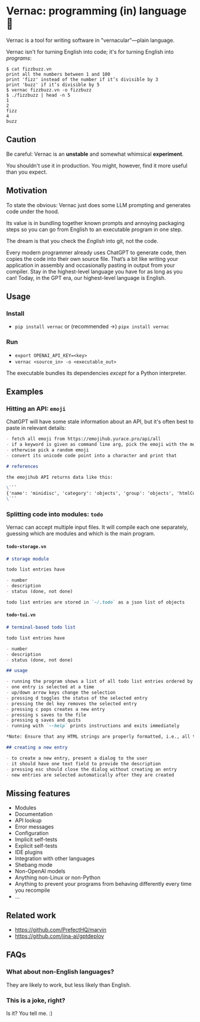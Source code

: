 Vernac: programming (in) language 📖
====================================

Vernac is a tool for writing software in "vernacular"—plain language.

Vernac isn't for turning English into code; it's for turning English into _programs_:

```console
$ cat fizzbuzz.vn
print all the numbers between 1 and 100
print 'fizz' instead of the number if it’s divisible by 3
print 'buzz' if it’s divisible by 5
$ vernac fizzbuzz.vn -o fizzbuzz
$ ./fizzbuzz | head -n 5
1
2
fizz
4
buzz
```

Caution
-------

Be careful: Vernac is an **unstable** and somewhat whimsical **experiment**.

You shouldn't use it in production. You might, however, find it more useful than you expect.

Motivation
----------

To state the obvious: Vernac just does some LLM prompting and generates code under the hood.

Its value is in bundling together known prompts and annoying packaging steps so you can go from English to an executable program in one step.

The dream is that you check the _English_ into git, not the code.

Every modern programmer already uses ChatGPT to generate code, then copies the code into their own source file. That’s a bit like writing your application in assembly and occasionally pasting in output from your compiler. Stay in the highest-level language you have for as long as you can! Today, in the GPT era, our highest-level language is English.

Usage
-----

### Install

- `pip install vernac` or (recommended →) `pipx install vernac`

### Run

- `export OPENAI_API_KEY=<key>`
- `vernac <source_in> -o <executable_out>`

The executable bundles its dependencies _except_ for a Python interpreter.

Examples
--------

### Hitting an API: `emoji`

ChatGPT will have some stale information about an API, but it's often best to paste in relevant details:

```markdown
- fetch all emoji from https://emojihub.yurace.pro/api/all
- if a keyword is given as command line arg, pick the emoji with the most similar name
- otherwise pick a random emoji
- convert its unicode code point into a character and print that

# references

the emojihub API returns data like this:

\```
{'name': 'minidisc', 'category': 'objects', 'group': 'objects', 'htmlCode': ['&#128189;'], 'unicode': ['U+1F4BD']}
\```
```

### Splitting code into modules: `todo`

Vernac can accept multiple input files. It will compile each one separately, guessing which are modules and which is the main program.

#### `todo-storage.vn`

```markdown
# storage module

todo list entries have

- number
- description
- status (done, not done)

todo list entries are stored in `~/.todo` as a json list of objects
```

#### `todo-tui.vn`

```markdown
# terminal-based todo list

todo list entries have

- number
- description
- status (done, not done)

## usage

- running the program shows a list of all todo list entries ordered by number
- one entry is selected at a time
- up/down arrow keys change the selection
- pressing d toggles the status of the selected entry
- pressing the del key removes the selected entry
- pressing c pops creates a new entry
- pressing s saves to the file
- pressing q saves and quits
- running with `--help` prints instructions and exits immediately

*Note: Ensure that any HTML strings are properly formatted, i.e., all tags are correctly opened and closed.*

## creating a new entry

- to create a new entry, present a dialog to the user
- it should have one text field to provide the description
- pressing esc should close the dialog without creating an entry
- new entries are selected automatically after they are created
```

Missing features
----------------

- Modules
- Documentation
- API lookup
- Error messages
- Configuration
- Implicit self-tests
- Explicit self-tests
- IDE plugins
- Integration with other languages
- Shebang mode
- Non-OpenAI models
- Anything non-Linux or non-Python
- Anything to prevent your programs from behaving differently every time you recompile
- …

Related work
------------

- https://github.com/PrefectHQ/marvin
- https://github.com/jina-ai/gptdeploy

FAQs
----

### What about non-English languages?

They are likely to work, but less likely than English.

### This is a joke, right?

Is it? You tell me. :)
